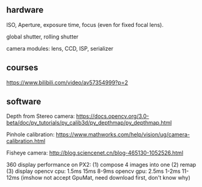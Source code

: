 ## hardware

ISO, Aperture, exposure time, focus (even for fixed focal lens).

global shutter, rolling shutter

camera modules: lens, CCD, ISP, serializer

## courses

https://www.bilibili.com/video/av57354999?p=2

## software

Depth from Stereo camera:
https://docs.opencv.org/3.0-beta/doc/py_tutorials/py_calib3d/py_depthmap/py_depthmap.html   

Pinhole calibration:
https://www.mathworks.com/help/vision/ug/camera-calibration.html   

Fisheye camera: 
http://blog.sciencenet.cn/blog-465130-1052526.html   


360 display performance on PX2: 
(1) compose 4 images into one
(2) remap
(3) display
opencv cpu: 1.5ms 15ms 8-9ms
opencv gpu: 2.5ms 1-2ms 11-12ms (imshow not accept GpuMat, need download first, don't know why)
